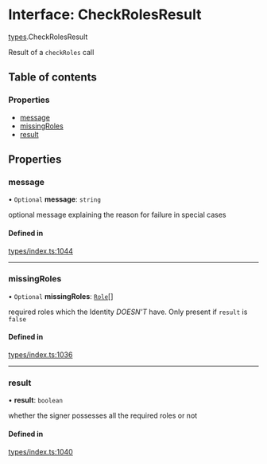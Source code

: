 # Interface: CheckRolesResult

[types](../wiki/types).CheckRolesResult

Result of a `checkRoles` call

## Table of contents

### Properties

- [message](../wiki/types.CheckRolesResult#message)
- [missingRoles](../wiki/types.CheckRolesResult#missingroles)
- [result](../wiki/types.CheckRolesResult#result)

## Properties

### message

• `Optional` **message**: `string`

optional message explaining the reason for failure in special cases

#### Defined in

[types/index.ts:1044](https://github.com/PolymeshAssociation/polymesh-sdk/blob/2d3ac2ae/src/types/index.ts#L1044)

___

### missingRoles

• `Optional` **missingRoles**: [`Role`](../wiki/types#role)[]

required roles which the Identity *DOESN'T* have. Only present if `result` is `false`

#### Defined in

[types/index.ts:1036](https://github.com/PolymeshAssociation/polymesh-sdk/blob/2d3ac2ae/src/types/index.ts#L1036)

___

### result

• **result**: `boolean`

whether the signer possesses all the required roles or not

#### Defined in

[types/index.ts:1040](https://github.com/PolymeshAssociation/polymesh-sdk/blob/2d3ac2ae/src/types/index.ts#L1040)
